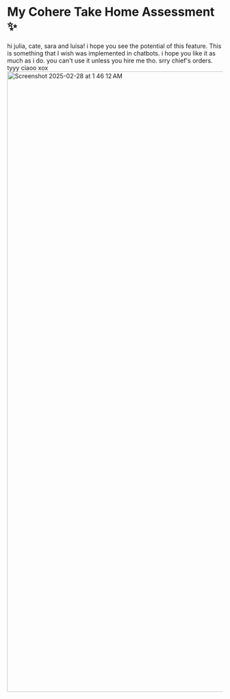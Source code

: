 # My Cohere Take Home Assessment ✨
hi julia, cate, sara and luisa! 
i hope you see the potential of this feature. This is something that I wish was implemented in chatbots. i hope you like it as much as i do. 
you can't use it unless you hire me tho. srry chief's orders. tyyy ciaoo xox
<img width="1447" alt="Screenshot 2025-02-28 at 1 46 12 AM" src="https://github.com/user-attachments/assets/2972d79f-340d-40f4-859b-e821bd3faa45" />



